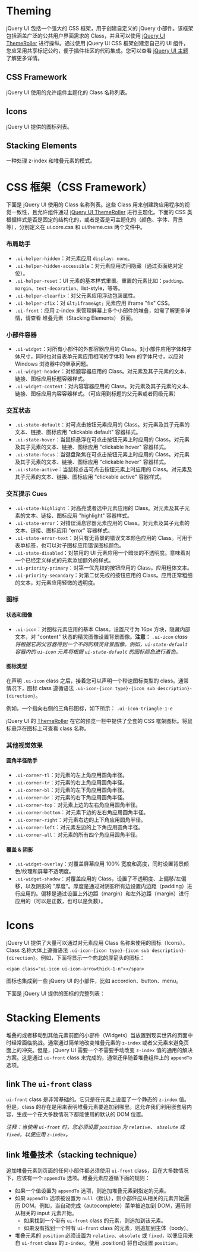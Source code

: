 # Theming

jQuery UI 包括一个强大的 CSS 框架，用于创建自定义的 jQuery 小部件。该框架包括涵盖广泛的公共用户界面需求的 Class，并且可以使用 [jQuery UI ThemeRoller](http://jqueryui.com/themeroller/) 进行操纵。通过使用 jQuery UI CSS 框架创建您自己的 UI 组件，您应采用共享标记公约，便于插件社区的代码集成。您可以查看 [jQuery UI 主题](http://learn.jquery.com/jquery-ui/theming/) 了解更多详情。

## CSS Framework

jQuery UI 使用的允许组件主题化的 Class 名称列表。

## Icons

jQuery UI 提供的图标列表。

## Stacking Elements

一种处理 z-index 和堆叠元素的模式。

# CSS 框架（CSS Framework）

下面是 jQuery UI 使用的 Class 名称列表。这些 Class 用来创建跨应用程序的视觉一致性，且允许组件通过 [jQuery UI ThemeRoller](http://jqueryui.com/themeroller/) 进行主题化。下面的 CSS 类根据样式是否是固定的结构化的，或者是否是可主题化的（颜色、字体、背景等），分别定义在 ui.core.css 和 ui.theme.css 两个文件中。

### 布局助手

*   `.ui-helper-hidden`：对元素应用 `display: none`。
*   `.ui-helper-hidden-accessible`：对元素应用访问隐藏（通过页面绝对定位）。
*   `.ui-helper-reset`：UI 元素的基本样式重置。重置的元素比如：`padding`、`margin`、`text-decoration`、list-style，等等。
*   `.ui-helper-clearfix`：对父元素应用浮动包装属性。
*   `.ui-helper-zfix`：对 `&lt;iframe&gt;` 元素应用 iframe "fix" CSS。
*   `.ui-front`：应用 z-index 来管理屏幕上多个小部件的堆叠，如需了解更多详情，请查看 堆叠元素（Stacking Elements） 页面。

### 小部件容器

*   `.ui-widget`：对所有小部件的外部容器应用的 Class。对小部件应用字体和字体尺寸，同时也对自表单元素应用相同的字体和 1em 的字体尺寸，以应对 Windows 浏览器中的继承问题。
*   `.ui-widget-header`：对标题容器应用的 Class。对元素及其子元素的文本、链接、图标应用标题容器样式。
*   `.ui-widget-content`：对内容容器应用的 Class。对元素及其子元素的文本、链接、图标应用内容容器样式。（可应用到标题的父元素或者同级元素）

### 交互状态

*   `.ui-state-default`：对可点击按钮元素应用的 Class。对元素及其子元素的文本、链接、图标应用 "clickable default" 容器样式。
*   `.ui-state-hover`：当鼠标悬浮在可点击按钮元素上时应用的 Class。对元素及其子元素的文本、链接、图标应用 "clickable hover" 容器样式。
*   `.ui-state-focus`：当键盘聚焦在可点击按钮元素上时应用的 Class。对元素及其子元素的文本、链接、图标应用 "clickable hover" 容器样式。
*   `.ui-state-active`：当鼠标点击可点击按钮元素上时应用的 Class。对元素及其子元素的文本、链接、图标应用 "clickable active" 容器样式。

### 交互提示 Cues

*   `.ui-state-highlight`：对高亮或者选中元素应用的 Class。对元素及其子元素的文本、链接、图标应用 "highlight" 容器样式。
*   `.ui-state-error`：对错误消息容器元素应用的 Class。对元素及其子元素的文本、链接、图标应用 "error" 容器样式。
*   `.ui-state-error-text`：对只有无背景的错误文本颜色应用的 Class。可用于表单标签，也可以对子图标应用错误图标颜色。
*   `.ui-state-disabled`：对禁用的 UI 元素应用一个暗淡的不透明度。意味着对一个已经定义样式的元素添加额外的样式。
*   `.ui-priority-primary`：对第一优先权的按钮应用的 Class。应用粗体文本。
*   `.ui-priority-secondary`：对第二优先权的按钮应用的 Class。应用正常粗细的文本，对元素应用轻微的透明度。

### 图标

#### 状态和图像

*   `.ui-icon`：对图标元素应用的基本 Class。设置尺寸为 16px 方块，隐藏内部文本，对 "content" 状态的精灵图像设置背景图像。**注意：** *`.ui-icon` class 将根据它的父容器得到一个不同的精灵背景图像。例如，`ui-state-default` 容器内的 `ui-icon` 元素将根据 `ui-state-default` 的图标颜色进行着色。*

#### 图标类型

在声明 `.ui-icon` class 之后，接着您可以声明一个秒速图标类型的 class。通常情况下，图标 class 遵循语法 `.ui-icon-{icon type}-{icon sub description}-{direction}`。

例如，一个指向右侧的三角形图标，如下所示： `.ui-icon-triangle-1-e`

jQuery UI 的 [ThemeRoller](http://jqueryui.com/themeroller) 在它的预览一栏中提供了全套的 CSS 框架图标。将鼠标悬浮在图标上可查看 class 名称。

### 其他视觉效果

#### 圆角半径助手

*   `.ui-corner-tl`：对元素的左上角应用圆角半径。
*   `.ui-corner-tr`：对元素的右上角应用圆角半径。
*   `.ui-corner-bl`：对元素的左下角应用圆角半径。
*   `.ui-corner-br`：对元素的右下角应用圆角半径。
*   `.ui-corner-top`：对元素上边的左右角应用圆角半径。
*   `.ui-corner-bottom`：对元素下边的左右角应用圆角半径。
*   `.ui-corner-right`：对元素右边的上下角应用圆角半径。
*   `.ui-corner-left`：对元素左边的上下角应用圆角半径。
*   `.ui-corner-all`：对元素的所有四个角应用圆角半径。

#### 覆盖 & 阴影

*   `.ui-widget-overlay`：对覆盖屏幕应用 100% 宽度和高度，同时设置背景颜色/纹理和屏幕不透明度。
*   `.ui-widget-shadow`：对覆盖应用的 Class，设置了不透明度、上偏移/左偏移，以及阴影的 "厚度"。厚度是通过对阴影所有边设置内边距（padding）进行应用的。偏移是通过设置上外边距（margin）和左外边距（margin）进行应用的（可以是正数，也可以是负数）。

# Icons

jQuery UI 提供了大量可以通过对元素应用 Class 名称来使用的图标（Icons）。Class 名称大体上遵循语法 `.ui-icon-{icon type}-{icon sub description}-{direction}`。例如，下面将显示一个向北的厚箭头的图标：

```
<span class="ui-icon ui-icon-arrowthick-1-n"></span> 
```

图标也集成到一些 jQuery UI 的小部件，比如 accordion、button、menu。

下面是 jQuery UI 提供的图标的完整列表：

# Stacking Elements

堆叠的或者移动到其他元素前面的小部件（Widgets）当放置到现实世界的页面中时经常面临挑战。通常通过简单地改变堆叠元素的 `z-index` 或者父元素来避免页面上的冲突。但是，jQuery UI 需要一个不需要手动改变 `z-index` 值的通用的解决方案。这是通过 `ui-front` class 来完成的，通常还伴随着堆叠组件上的 `appendTo` 选项。

## link The `ui-front` class

`ui-front` class 是非常基础的。它只是在元素上设置了一个静态的 `z-index` 值。但是，class 的存在是用来表明堆叠元素要追加到哪里。这允许我们利用嵌套层内容，生成一个在大多数情况下都能使用的默认的 DOM 位置。

*注释：当使用 `ui-front` 时，您必须设置 `position` 为 `relative`、 `absolute` 或 `fixed`，以便应用 `z-index`。*

## link 堆叠技术（stacking technique）

追加堆叠元素到页面的任何小部件都必须使用 `ui-front` class，且在大多数情况下，应该有一个 `appendTo` 选项。堆叠元素应遵循下面的规则：

*   如果一个值设置为 `appendTo` 选项，则追加堆叠元素到指定的元素。
*   如果 `appendTo` 选项被设置为 `null`（默认），则小部件应从相关的元素开始遍历 DOM。例如，当自动完成（autocomplete）菜单被追加到 DOM，遍历则从相关的 input 元素开始。
    *   如果找到一个带有 `ui-front` class 的元素，则追加到该元素。
    *   如果没有找到一个带有 `ui-front` class 的元素，则追加到主体（body）。
*   堆叠元素的 `position` 必须设置为 `relative`、`absolute` 或 `fixed`，以便应用来自 `ui-front` class 的 `z-index`。使用 .position() 将自动设置 `position`。